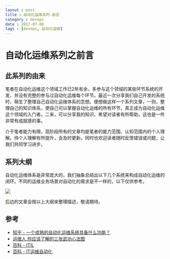 ```yaml
---
layout : post
title : 自动化运维系列-前言
category : devops
date : 2017-07-08
tags : [devops, 自动化运维]
---
```


# 自动化运维系列之前言

## 此系列的由来

笔者在自动化运维这个领域工作已2年有余，多参与这个领域的某些环节系统的开发，并没有完整的参与过自动化运维每个环节。最近一次分享我们自己开发的系统时，萌生了整理自己自动化运维体系的念想。便想做这样一个系列文章，一则，整理自己的知识体系，使自己可以掌握自动化运维的所有环节，真正成为自动化运维这个领域的入门者。二来，可以分享我的知识，希望对读者有所帮助，这也是一件非常有成就感的事。

介于笔者能力有限，现阶段所有的文章均是笔者的能力范围、认知范围内的个人理解。待个人理解有所提升，会及时更新。同时也欢迎读者随时反馈错误或问题，让我们共同学习进步。
<!-- more -->
## 系列大纲 

自动化运维体系是非常庞大的，我们抽象总结出以下几个系统来构成自动化运维的闭环。不同的运维业务场景对自动化的需求是不一样的，以下仅供参考。

![](/static/imgs/devops.png)


后边的文章会按以上大纲来整理描述，敬请期待。

## 参考 
- [知乎 - 一个成熟的自动化运维系统具备什么功能？](https://www.zhihu.com/question/23228213)
- [运维人,你应该了解的三张武功心法图](http://openskill.cn/article/128)
- [百科 - ITIL](http://baike.baidu.com/item/ITIL)
- [百科 - IT运维自动化](http://baike.baidu.com/item/IT%E8%BF%90%E7%BB%B4%E8%87%AA%E5%8A%A8%E5%8C%96?fromtitle=%E8%87%AA%E5%8A%A8%E5%8C%96%E8%BF%90%E7%BB%B4&fromid=15910823)